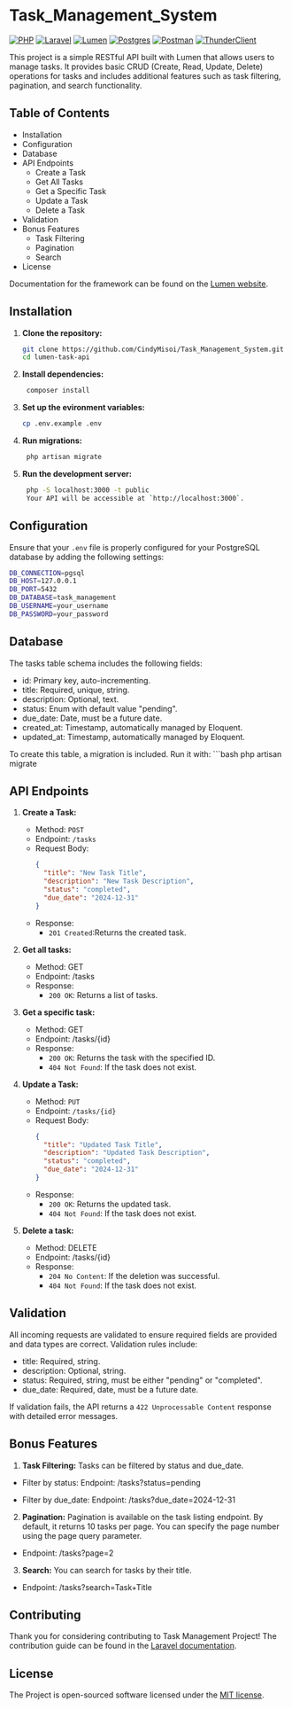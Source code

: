 # Task_Management_System
[![PHP](https://img.shields.io/badge/PHP-%23777BB4.svg)](https://www.php.net/) 
[![Laravel](https://img.shields.io/badge/Laravel-%23FF2D20.svg)](https://laravel.com/) 
[![Lumen](https://img.shields.io/badge/Lumen-%23FF2D20.svg)](https://lumen.laravel.com/) 
[![Postgres](https://img.shields.io/badge/Postgres-%23316192.svg)](https://www.postgresql.org/) 
[![Postman](https://img.shields.io/badge/Postman-%23FF6C37.svg)](https://www.postman.com/) 
[![ThunderClient](https://img.shields.io/badge/ThunderClient-%23000000.svg)](https://www.thunderclient.io/)

This project is a simple RESTful API built with Lumen that allows users to manage tasks. It provides basic CRUD (Create, Read, Update, Delete) operations for tasks and includes additional features such as task filtering, pagination, and search functionality.


## Table of Contents

* Installation
* Configuration
* Database
* API Endpoints
    * Create a Task
    * Get All Tasks
    * Get a Specific Task
    * Update a Task
    * Delete a Task
* Validation
* Bonus Features
    * Task Filtering
    * Pagination
    * Search
* License

Documentation for the framework can be found on the [Lumen website](https://lumen.laravel.com/docs).

## Installation

1. **Clone the repository:**
   ```bash
   git clone https://github.com/CindyMisoi/Task_Management_System.git
   cd lumen-task-api

2. **Install dependencies:**
   ```bash
    composer install

3. **Set up the evironment variables:**
   ```bash
   cp .env.example .env

4. **Run migrations:**
   ```bash
    php artisan migrate

5. **Run the development server:**
   ```bash
    php -S localhost:3000 -t public
    Your API will be accessible at `http://localhost:3000`.


## Configuration

Ensure that your `.env` file is properly configured for your PostgreSQL database by adding the following settings:

```bash
DB_CONNECTION=pgsql
DB_HOST=127.0.0.1
DB_PORT=5432
DB_DATABASE=task_management
DB_USERNAME=your_username
DB_PASSWORD=your_password
```

## Database
The tasks table schema includes the following fields:

* id: Primary key, auto-incrementing.
* title: Required, unique, string.
* description: Optional, text.
* status: Enum with default value "pending".
* due_date: Date, must be a future date.
* created_at: Timestamp, automatically managed by Eloquent.
* updated_at: Timestamp, automatically managed by Eloquent.

To create this table, a migration is included. Run it with:
    ```bash
    php artisan migrate


## API Endpoints
1. **Create a Task:**
   * Method: `POST`
   * Endpoint: `/tasks`
   * Request Body:
     ```json
     {
       "title": "New Task Title",
       "description": "New Task Description",
       "status": "completed",
       "due_date": "2024-12-31"
     }
     ```
   * Response:
     * `201 Created`:Returns the created task.


2. **Get all tasks:**
    * Method: GET
    * Endpoint: /tasks
    * Response:
        * `200 OK`: Returns a list of tasks.

3. **Get a specific task:**
    * Method: GET
    * Endpoint: /tasks/{id}
    * Response:
        * `200 OK`: Returns the task with the specified ID.
        * `404 Not Found`: If the task does not exist.

4. **Update a Task:**
   * Method: `PUT`
   * Endpoint: `/tasks/{id}`
   * Request Body:
     ```json
     {
       "title": "Updated Task Title",
       "description": "Updated Task Description",
       "status": "completed",
       "due_date": "2024-12-31"
     }
     ```
   * Response:
     * `200 OK`: Returns the updated task.
     * `404 Not Found`: If the task does not exist.


5. **Delete a task:**
    * Method: DELETE
    * Endpoint: /tasks/{id}
    * Response:
        * `204 No Content`: If the deletion was successful.
        * `404 Not Found`: If the task does not exist.


## Validation
All incoming requests are validated to ensure required fields are provided and data types are correct. Validation rules include:

* title: Required, string.    
* description: Optional, string.
* status: Required, string, must be either "pending" or "completed".
* due_date: Required, date, must be a future date.

If validation fails, the API returns a `422 Unprocessable Content` response with detailed error messages.


## Bonus Features
1. **Task Filtering:**
Tasks can be filtered by status and due_date.

* Filter by status: Endpoint: /tasks?status=pending

* Filter by due_date: Endpoint: /tasks?due_date=2024-12-31

2. **Pagination:**
Pagination is available on the task listing endpoint. By default, it returns 10 tasks per page. You can specify the page number using the page query parameter.
* Endpoint: /tasks?page=2

3. **Search:**
You can search for tasks by their title.
* Endpoint: /tasks?search=Task+Title


## Contributing

Thank you for considering contributing to Task Management Project! The contribution guide can be found in the [Laravel documentation](https://laravel.com/docs/contributions).

## License

The Project is open-sourced software licensed under the [MIT license](https://opensource.org/licenses/MIT).
